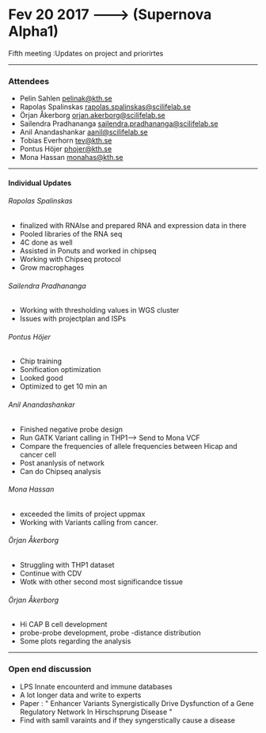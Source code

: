 # Fev 20 2017 ---> (Supernova Alpha1)

Fifth meeting :Updates on project and priorirtes

___


### Attendees
* Pelin Sahlen pelinak@kth.se
* Rapolas Spalinskas rapolas.spalinskas@scilifelab.se
* Örjan Åkerborg orjan.akerborg@scilifelab.se
* Sailendra Pradhananga sailendra.pradhananga@scilifelab.se
* Anil Anandashankar aanil@scilifelab.se
* Tobias Everhorn tev@kth.se
* Pontus Höjer phojer@kth.se
* Mona Hassan monahas@kth.se
  
___

#### Individual Updates

###### Rapolas Spalinskas

* finalized with RNAIse and prepared RNA and expression data in there
* Pooled libraries of the RNA seq
* 4C done as well
* Assisted in Ponuts and worked in chipseq
* Working with Chipseq protocol
* Grow macrophages 

###### Sailendra Pradhananga 

* Working with thresholding values in WGS cluster 
* Issues with projectplan and ISPs

###### Pontus Höjer

* Chip training
* Sonification optimization
* Looked good 
* Optimized to get 10 min an

###### Anil Anandashankar

* Finished negative probe design
* Run GATK Variant calling in THP1--> Send to Mona VCF
* Compare the frequencies of allele frequencies between Hicap and cancer cell
* Post ananlysis of network
* Can do Chipseq analysis

###### Mona Hassan

* exceeded the limits of project uppmax 
*  Working with Variants calling from cancer.

###### Örjan Åkerborg

* Struggling with THP1 dataset
* Continue with CDV 
* Wotk with other second most significandce tissue

###### Örjan Åkerborg

*  Hi CAP B cell development 
* probe-probe development, probe -distance distribution
* Some plots regarding the analysis

___

### Open end discussion 
 
 * LPS Innate encounterd and immune databases
 * A lot longer data and write to experts
 * Paper : " Enhancer Variants Synergistically Drive Dysfunction of a Gene Regulatory Network In Hirschsprung Disease "
 * Find with samll varaints and if they syngerstically cause a disease
